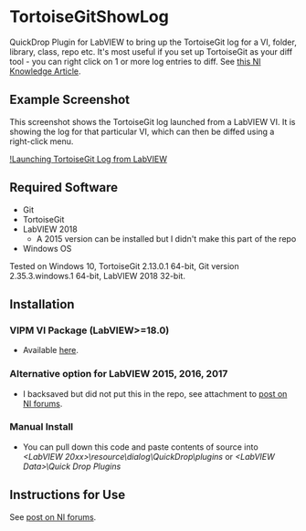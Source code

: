 # TortoiseGitShowLog
QuickDrop Plugin for LabVIEW to bring up the TortoiseGit log for a VI, folder, library, class, repo etc. It's most useful if you set up TortoiseGit as your diff tool - you can right click on 1 or more log entries to diff. See [this NI Knowledge Article](https://knowledge.ni.com/KnowledgeArticleDetails?id=kA00Z0000019ZhbSAE&l=en-GB).

## Example Screenshot
This screenshot shows the TortoiseGit log launched from a LabVIEW VI. It is showing the log for that particular VI, which can then be diffed using a right-click menu.

[!Launching TortoiseGit Log from LabVIEW](\etc\screenshot_launch_log_LabVIEW.png)

## Required Software
 - Git
 - TortoiseGit
 - LabVIEW 2018 
    - A 2015 version can be installed but I didn't make this part of the repo
 - Windows OS

Tested on Windows 10, TortoiseGit 2.13.0.1 64-bit, Git version 2.35.3.windows.1 64-bit, LabVIEW 2018 32-bit.

## Installation
### VIPM VI Package (LabVIEW>=18.0)
 - Available [here](https://www.vipm.io/package/leah_edwards_lib_tortoisegit_show_log___quickdrop_plugin/).
### Alternative option for LabVIEW 2015, 2016, 2017
 - I backsaved but did not put this in the repo, see attachment to [post on NI forums](https://forums.ni.com/t5/Quick-Drop-Enthusiasts/TortoiseGit-Show-Log-QuickDrop-Shortcut/m-p/4249488).
### Manual Install
 - You can pull down this code and paste contents of source into *<LabVIEW 20xx>\resource\dialog\QuickDrop\plugins* or *&lt;LabVIEW Data>\Quick Drop Plugins*

## Instructions for Use
See [post on NI forums](https://forums.ni.com/t5/Quick-Drop-Enthusiasts/TortoiseGit-Show-Log-QuickDrop-Shortcut/m-p/4249488).
